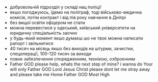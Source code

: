 - добровольчій підрозділ у складі нац поліції
- якшо погоджуюсь, їдемо на поліграф, тоді військово-медична комісія, потім контракт і від пів року навчання в Дніпрі
- без вищої освіти офіцером не стати
- можна перевестися у одеський, київський університети на юридичну спеціальність заочно
- у будь-який момент якшо думаєш шо не твоє можна написати рапорт і звільнитися
- 40 тисяч на місяць якшо без виходів на штурми, зачистки, спецоперації, 100-120 тисяч за виходи
- повне забезпечення спорядженням, технікою, озброєнням
- Father GOD please help, whats the next step of mine? i wanna do Your will only Father GOD Lord Jesus Christ please dont let me stray away and please take me Home Father GOD Most High